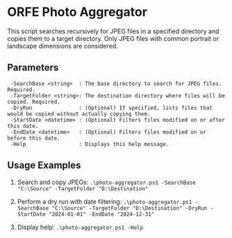 # ORFE Photo Aggregator

This script searches recursively for JPEG files in a specified directory and copies them to a target directory.
Only JPEG files with common portrait or landscape dimensions are considered.
    
## Parameters

```
 -SearchBase <string>  : The base directory to search for JPEG files. Required.
 -TargetFolder <string>: The destination directory where files will be copied. Required.
 -DryRun               : (Optional) If specified, lists files that would be copied without actually copying them.
 -StartDate <datetime> : (Optional) Filters files modified on or after this date.
 -EndDate <datetime>   : (Optional) Filters files modified on or before this date.
 -Help                 : Displays this help message.
```

## Usage Examples

  1. Search and copy JPEGs:
       `.\photo-aggregator.ps1 -SearchBase "C:\Source" -TargetFolder "D:\Destination"`

  2. Perform a dry run with date filtering:
     `.\photo-aggregator.ps1 -SearchBase "C:\Source" -TargetFolder "D:\Destination" -DryRun -StartDate "2024-01-01" -EndDate "2024-12-31"`

  3. Display help:
       `.\photo-aggregator.ps1 -Help`
